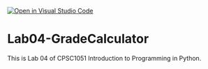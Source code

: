 [![Open in Visual Studio Code](https://classroom.github.com/assets/open-in-vscode-718a45dd9cf7e7f842a935f5ebbe5719a5e09af4491e668f4dbf3b35d5cca122.svg)](https://classroom.github.com/online_ide?assignment_repo_id=11949823&assignment_repo_type=AssignmentRepo)
# Lab04-GradeCalculator
This is Lab 04 of CPSC1051 Introduction to Programming in Python.
